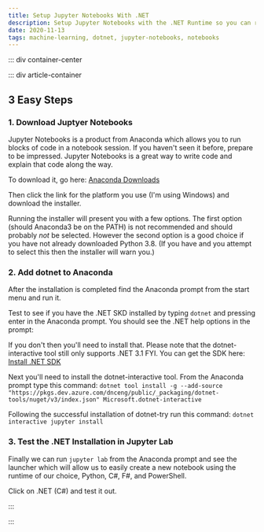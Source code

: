 ```yaml
---
title: Setup Jupyter Notebooks With .NET
description: Setup Jupyter Notebooks with the .NET Runtime so you can run .NET code in Jupyter
date: 2020-11-13
tags: machine-learning, dotnet, jupyter-notebooks, notebooks
---
```


<page-header title="Setup Jupyter Notebooks With .NET"></page-header>

::: div container-center

<picture-wrapper file-name="heroes/robotmlnet-yes" alt-text="The ML.NET logo with a robot face next to it."></picture-wrapper>

::: div article-container

## 3 Easy Steps

### 1. Download Juptyer Notebooks

Jupyter Notebooks is a product from Anaconda which allows you to run blocks of code in a notebook session. If you haven't seen it before, prepare to be impressed. Jupyter Notebooks is a great way to write code and explain that code along the way. 

To download it, go here: [Anaconda Downloads](https://www.anaconda.com/products/individual#download-section)

Then click the link for the platform you use (I'm using Windows) and download the installer.

Running the installer will present you with a few options. The first option (should Anaconda3 be on the PATH) is not recommended and should probably _not_ be selected. However  the second option is a good choice if you have not already downloaded Python 3.8. (If you have and you attempt to select this then the installer will warn you.)

### 2. Add dotnet to Anaconda

After the installation is completed find the Anaconda prompt from the start menu and run it. 

<picture-wrapper file-name="screen-shots/anaconda_prompt" alt-text="A screenshot of the anaconda prompt shortcut from the windows start menu."></picture-wrapper>

Test to see if you have the .NET SKD installed by typing `dotnet` and pressing enter in the Anaconda prompt. You should see the .NET help options in the prompt: 

<picture-wrapper file-name="screen-shots/dotnet-installed" alt-text="A screenshot of the anaconda prompt where dotnet SDK is shown to be installed."></picture-wrapper>

If you don't then you'll need to install that. Please note that the dotnet-interactive tool still only supports .NET 3.1 FYI.
You can get the SDK here: [Install .NET SDK](https://dotnet.microsoft.com/download)

Next you'll need to install the dotnet-interactive tool. From the Anaconda prompt type this command: `dotnet tool install -g --add-source "https://pkgs.dev.azure.com/dnceng/public/_packaging/dotnet-tools/nuget/v3/index.json" Microsoft.dotnet-interactive`

<picture-wrapper file-name="screen-shots/dotnet-interactive-successful-install" alt-text="A screenshot of the anaconda prompt where dotnet-interactive is successfully installed."></picture-wrapper>

Following the successful installation of dotnet-try run this command: `dotnet interactive jupyter install`

<picture-wrapper file-name="screen-shots/install-kernels-and-check" alt-text="A screenshot of the the .net kernels being installed"></picture-wrapper>

### 3. Test the .NET Installation in Jupyter Lab

Finally we can run `jupyter lab` from the Anaconda prompt and see the launcher which will allow us to easily create a new notebook using the runtime of our choice, Python, C#, F#, and PowerShell.

<picture-wrapper file-name="screen-shots/jupyter-lab" alt-text="A screenshot of the running Jupyter lab"></picture-wrapper>

Click on .NET (C#) and test it out.

<picture-wrapper file-name="screen-shots/c-sharp-notebook-test" alt-text="A screenshot C# running in Juypter Notebooks"></picture-wrapper>

:::

:::